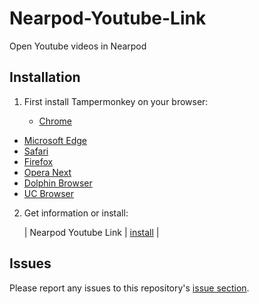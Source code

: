 # Nearpod-Youtube-Link

Open Youtube videos in Nearpod

## Installation

1. First install Tampermonkey on your browser:

	* [Chrome](https://www.tampermonkey.net/?ext=dhdg&browser=chrome)
  * [Microsoft Edge](https://www.tampermonkey.net/?ext=dhdg&browser=edge)
  * [Safari](https://www.tampermonkey.net/?ext=dhdg&browser=safari)
  * [Firefox](https://www.tampermonkey.net/?ext=dhdg&browser=firefox)
  * [Opera Next](https://www.tampermonkey.net/?ext=dhdg&browser=opera)
  * [Dolphin Browser](https://www.tampermonkey.net/?ext=dhdg&browser=dolphin)
  * [UC Browser](https://www.tampermonkey.net/?ext=dhdg&browser=ucweb)  

2. Get information or install:

	| Nearpod Youtube Link                   | [install][ccr-raw] |

[ccr-raw]: https://github.com/BlazerYoo/Nearpod-Youtube-Link/raw/main/Nearpod_Youtube_Link.user.js

## Issues

Please report any issues to this repository's [issue section](https://github.com/BlazerYoo/Nearpod-Youtube-Link/issues).

